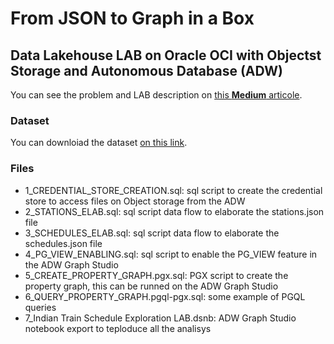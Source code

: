 # From JSON to Graph in a Box
## Data Lakehouse LAB on Oracle OCI with Objectst Storage and Autonomous Database (ADW)

You can see the problem and LAB description on [this **Medium** articole](https://medium.com/@michelemiscione/from-json-to-graph-in-a-box-aa9cb0866546).

### Dataset

You can downloiad the dataset [on this link](https://www.kaggle.com/sripaadsrinivasan/indian-railways-dataset).
### Files

- 1_CREDENTIAL_STORE_CREATION.sql: sql script to create the credential store to access files on Object storage from the ADW
- 2_STATIONS_ELAB.sql: sql script data flow to elaborate the stations.json file
- 3_SCHEDULES_ELAB.sql: sql script data flow to elaborate the schedules.json file
- 4_PG_VIEW_ENABLING.sql: sql script to enable the PG_VIEW feature in the ADW Graph Studio
- 5_CREATE_PROPERTY_GRAPH.pgx.sql: PGX script to create the property graph, this can be runned on the ADW Graph Studio
- 6_QUERY_PROPERTY_GRAPH.pgql-pgx.sql: some example of PGQL queries
- 7_Indian Train Schedule Exploration LAB.dsnb: ADW Graph Studio notebook export to teploduce all the analisys
